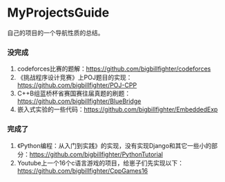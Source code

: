 # MyProjectsGuide

自己的项目的一个导航性质的总结。

### 没完成

1. codeforces比赛的题解：https://github.com/bigbillfighter/codeforces
2. 《挑战程序设计竞赛》上POJ题目的实现：https://github.com/bigbillfighter/POJ-CPP
3. C++B组蓝桥杯省赛国赛往届真题的刷题：https://github.com/bigbillfighter/BlueBridge
4. 嵌入式实验的一些代码：https://github.com/bigbillfighter/EmbeddedExp

### 完成了
1. 《Python编程：从入门到实践》的实现，没有实现Django和其它一些小的部分：https://github.com/bigbillfighter/PythonTutorial
2. Youtube上一个16个c语言游戏的项目，给崽子们先实现以下：https://github.com/bigbillfighter/CppGames16